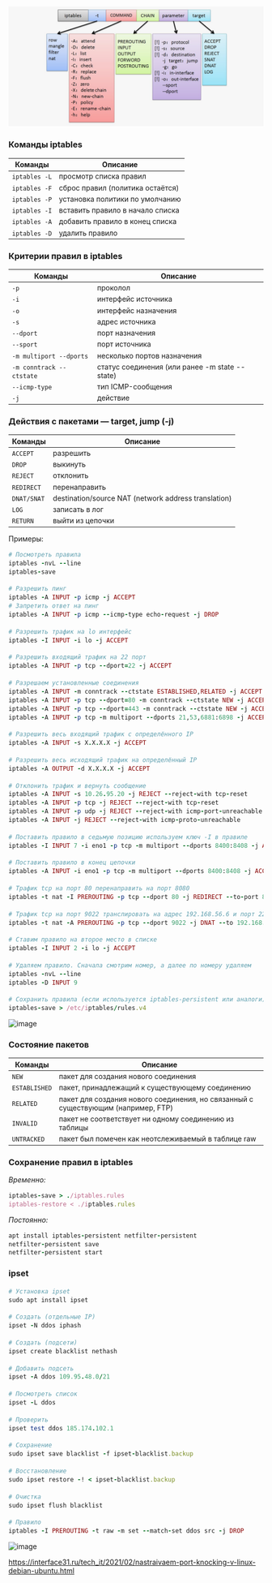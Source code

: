 <p align="center">
<img src="https://github.com/ikozhuhar/iptables/blob/main/img/iptables.jpeg">
</p>

### Команды iptables

| Команды | Описание |
| ------- | ----------- |
| `iptables -L` | просмотр списка правил |
| `iptables -F` | сброс правил (политика остаётся) |
| `iptables -P` | установка политики по умолчанию |
| `iptables -I` | вставить правило в начало списка |
| `iptables -A` | добавить правило в конец списка |
| `iptables -D` | удалить правило |


### Критерии правил в iptables

| Команды | Описание |
| ------- | ----------- |
| `-p` | проколол |
| `-i` | интерфейс источника |
| `-o` | интерфейс назначения |
| `-s` | адрес источника |
| `--dport` | порт назначения |
| `--sport` | порт источника |
| `-m multiport --dports` | несколько портов назначения |
| `-m conntrack --ctstate` | статус соединения (или ранее -m state --state) |
| `--icmp-type` | тип ICMP-сообщения |
| `-j` | действие |



### Действия с пакетами — target, jump (-j)

| Команды | Описание |
| ------- | ----------- |
| `ACCEPT` | разрешить |
| `DROP` | выкинуть |
| `REJECT` | отклонить |
| `REDIRECT` | перенаправить |
| `DNAT/SNAT` | destination/source NAT (network address translation) |
| `LOG` | записать в лог |
| `RETURN` | выйти из цепочки |

Примеры:
```ruby
# Посмотреть правила
iptables -nvL --line
iptables-save

# Разрешить пинг
iptables -A INPUT -p icmp -j ACCEPT
# Запретить ответ на пинг
iptables -A INPUT -p icmp --icmp-type echo-request -j DROP

# Разрешить трафик на lo интерфейс
iptables -I INPUT -i lo -j ACCEPT

# Разрешить входящий трафик на 22 порт
iptables -A INPUT -p tcp --dport=22 -j ACCEPT

# Разрешаем установленные соединения
iptables -A INPUT -m conntrack --ctstate ESTABLISHED,RELATED -j ACCEPT
iptables -A INPUT -p tcp --dport=80 -m conntrack --ctstate NEW -j ACCEPT
iptables -A INPUT -p tcp --dport=443 -m conntrack --ctstate NEW -j ACCEPT
iptables -A INPUT -p tcp -m multiport --dports 21,53,6881:6898 -j ACCEPT

# Разрешить весь входящий трафик с определённого IP
iptables -A INPUT -s X.X.X.X -j ACCEPT

# Разрешить весь исходящий трафик на определённый IP
iptables -A OUTPUT -d X.X.X.X -j ACCEPT

# Отклонить трафик и вернуть сообщение
iptables -A INPUT -s 10.26.95.20 -j REJECT --reject-with tcp-reset
iptables -A INPUT -p tcp -j REJECT --reject-with tcp-reset
iptables -A INPUT -p udp -j REJECT --reject-with icmp-port-unreachable
iptables -A INPUT -j REJECT --reject-with icmp-proto-unreachable

# Поставить правило в седьмую позицию используем ключ -I в правиле
iptables -I INPUT 7 -i eno1 -p tcp -m multiport --dports 8400:8408 -j ACCEPT

# Поставить правило в конец цепочки 
iptables -A INPUT -i eno1 -p tcp -m multiport --dports 8400:8408 -j ACCEPT

# Трафик tcp на порт 80 перенаправить на порт 8080
iptables -t nat -I PREROUTING -p tcp --dport 80 -j REDIRECT --to-port 8080

# Трафик tcp на порт 9022 транслировать на адрес 192.168.56.6 и порт 22
iptables -t nat -A PREROUTING -p tcp --dport 9022 -j DNAT --to 192.168.56.6:22

# Ставим правило на второе место в списке
iptables -I INPUT 2 -i lo -j ACCEPT

# Удаляем правило. Сначала смотрим номер, а далее по номеру удаляем
iptables -nvL --line
iptables -D INPUT 9

# Сохранить правила (если используется iptables-persistent или аналоги)
iptables-save > /etc/iptables/rules.v4

```
![image](https://github.com/user-attachments/assets/ae627047-2a90-4dfa-bfc9-ad0601c08e41)


### Состояние пакетов

| Команды | Описание |
| ------- | ----------- |
| `NEW` | пакет для создания нового соединения |
| `ESTABLISHED` | пакет, принадлежащий к существующему соединению |
| `RELATED` | пакет для создания нового соединения, но связанный с существующим (например, FTP) |
| `INVALID` | пакет не соответствует ни одному соединению из таблицы |
| `UNTRACKED` | пакет был помечен как неотслеживаемый в таблице raw |


### Сохранение правил в iptables

_Временно:_
```ruby
iptables-save > ./iptables.rules
iptables-restore < ./iptables.rules
```

_Постоянно:_
```ruby
apt install iptables-persistent netfilter-persistent
netfilter-persistent save
netfilter-persistent start
```

### ipset

```ruby
# Установка ipset
sudo apt install ipset

# Создать (отдельные IP)
ipset -N ddos iphash

# Создать (подсети)
ipset create blacklist nethash

# Добавить подсеть
ipset -A ddos 109.95.48.0/21

# Посмотреть список
ipset -L ddos

# Проверить
ipset test ddos 185.174.102.1

# Сохранение
sudo ipset save blacklist -f ipset-blacklist.backup

# Восстановление
sudo ipset restore -! < ipset-blacklist.backup

# Очистка
sudo ipset flush blacklist

# Правило
iptables -I PREROUTING -t raw -m set --match-set ddos src -j DROP
```
![image](https://github.com/user-attachments/assets/85d15123-35ad-4f25-8df1-8989948b1068)



https://interface31.ru/tech_it/2021/02/nastraivaem-port-knocking-v-linux-debian-ubuntu.html
